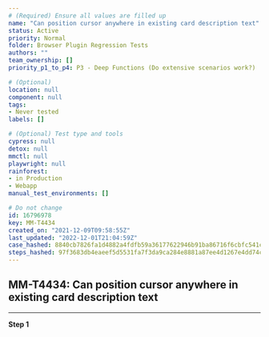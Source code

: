 ```yaml
---
# (Required) Ensure all values are filled up
name: "Can position cursor anywhere in existing card description text"
status: Active
priority: Normal
folder: Browser Plugin Regression Tests
authors: ""
team_ownership: []
priority_p1_to_p4: P3 - Deep Functions (Do extensive scenarios work?)

# (Optional)
location: null
component: null
tags: 
- Never tested
labels: []

# (Optional) Test type and tools
cypress: null
detox: null
mmctl: null
playwright: null
rainforest: 
- in Production
- Webapp
manual_test_environments: []

# Do not change
id: 16796978
key: MM-T4434
created_on: "2021-12-09T09:58:55Z"
last_updated: "2022-12-01T21:04:59Z"
case_hashed: 8840cb7826fa1d4882a4fdfb59a36177622946b91ba86716f6cbfc541c3627ee842b6e9ffe0b519a62bb750d66edf04f
steps_hashed: 97f3683db4eaeef5d5531fa7f3da9ca284e8881a87ee4d1267e4dd74c6ed9f072f466751c3066801a655928ba03982d3
---
```


<!-- (Auto-generated) Based on frontmatter's "key" and "name" -->

## MM-T4434: Can position cursor anywhere in existing card description text

---

**Step 1**
